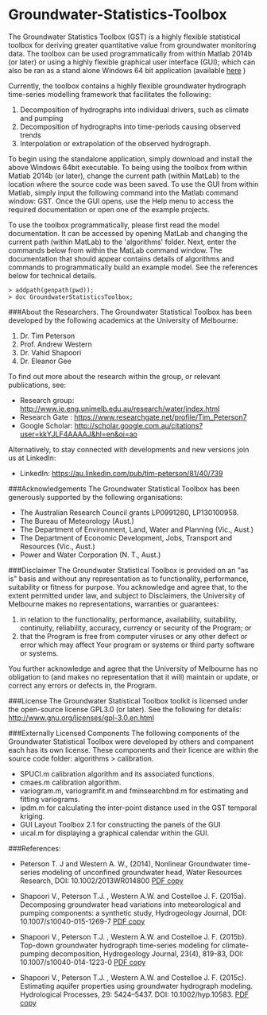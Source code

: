 Groundwater-Statistics-Toolbox
==============================

The Groundwater Statistics Toolbox (GST) is a highly flexible statistical toolbox for deriving greater quantitative value from groundwater monitoring data. The toolbox can be used programmatically from within Matlab 2014b (or later) or using a highly flexible graphical user interface (GUI); which can also be ran as a stand alone Windows 64 bit application (available [here](/releases) )

Currently, the toolbox contains a highly flexible groundwater hydrograph time-series modelling framework that facilitates the following:

1. Decomposition of hydrographs into individual drivers, such as climate and pumping
2. Decomposition of hydrographs into time-periods causing observed trends
3. Interpolation or extrapolation of the observed hydrograph.

To begin using the standalone application, simply download and install the above Windows 64bit executable. To being using the toolbox from within Matlab 2014b (or later), change the current path (within MatLab) to the location where the source code was been saved. To use the GUI from within Matlab, simply input the following command into the Matlab command window: GST. Once the GUI opens, use the Help menu to access the required documentation or open one of the example projects. 

To use the toolbox programmatically, please first read the model documentation. It can be accessed by opening MatLab and changing the current path (within MatLab) to the 'algorithms' folder. Next, enter the commands below from within the MatLab command window. The documentation that should appear contains details of algorithms and commands to programmatically build an example model. See the references below for technical details.
```
> addpath(genpath(pwd));
> doc GroundwaterStatisticsToolbox;
```

###About the Researchers.
The Groundwater Statistical Toolbox has been developed by the following academics at the University of Melbourne:

1. Dr. Tim Peterson
2. Prof. Andrew Western
3. Dr. Vahid Shapoori
4. Dr. Eleanor Gee

To find out more about the research within the group, or relevant publications, see:

- Research group: http://www.ie.eng.unimelb.edu.au/research/water/index.html
- Research Gate : https://www.researchgate.net/profile/Tim_Peterson7
- Google Scholar: http://scholar.google.com.au/citations?user=kkYJLF4AAAAJ&hl=en&oi=ao

Alternatively, to stay connected with developments and new versions join us at LinkedIn:

- LinkedIn: https://au.linkedin.com/pub/tim-peterson/81/40/739

###Acknowledgements
The Groundwater Statistical Toolbox has been generously supported by the following organisations:

- The Australian Research Council grants LP0991280, LP130100958.
- The Bureau of Meteorology (Aust.)
- The Department of Environment, Land, Water and Planning (Vic., Aust.)
- The Department of Economic Development, Jobs, Transport and Resources (Vic., Aust.)
- Power and Water Corporation (N. T., Aust.)

###Disclaimer
The Groundwater Statistical Toolbox is provided on an "as is" basis and without any representation as to functionality, performance, suitability or fitness for purpose. You acknowledge and agree that, to the extent permitted under law, and subject to Disclaimers, the University of Melbourne makes no representations, warranties or guarantees:

1. in relation to the functionality, performance, availability, suitability, continuity, reliability, accuracy, currency or security of the Program; or
2. that the Program is free from computer viruses or any other defect or error which may affect Your program or systems or third party software or systems.

You further acknowledge and agree that the University of Melbourne has no obligation to (and makes no representation that it will) maintain or update, or correct any errors or defects in, the Program.

###License
The Groundwater Statistical Toolbox toolkit is licensed under the open-source license GPL3.0 (or later). See the following for details: http://www.gnu.org/licenses/gpl-3.0.en.html

###Externally Licensed Components
The following components of the Groundwater Statistical Toolbox were developed by others and companent each has its own license. These components and their licence are within the source code folder: algorithms > calibration.

- SPUCI.m calibration algorithm and its associated functions.
- cmaes.m calibration algorithm.
- variogram.m, variogramfit.m and fminsearchbnd.m for estimating and fitting variograms.
- ipdm.m for calculating the inter-point distance used in the GST temporal kriging.
- GUI Layout Toolbox 2.1 for constructing the panels of the GUI
- uical.m for displaying a graphical calendar within the GUI.

###References:
- Peterson T. J and Western A. W., (2014), Nonlinear Groundwater time-series modeling of unconfined groundwater head, Water Resources Research, DOI: 10.1002/2013WR014800 [PDF copy](documentation/html/papers/Peterson_Western_2014.pdf)

- Shapoori V., Peterson T.J. , Western A.W. and Costelloe J. F. (2015a). Decomposing groundwater head variations into meteorological and pumping components: a synthetic study, Hydrogeology Journal, DOI: 10.1007/s10040-015-1269-7 [PDF copy](documentation/html/papers/Shapoori_2015A.pdf)

- Shapoori V., Peterson T.J. , Western A.W. and Costelloe J. F. (2015b). Top-down groundwater hydrograph time-series modeling for climate-pumping decomposition, Hydrogeology Journal, 23(4), 819-83, DOI: 10.1007/s10040-014-1223-0 [PDF copy](documentation/html/papers/Shapoori_2015B.pdf)

- Shapoori V., Peterson T.J. , Western A.W. and Costelloe J. F. (2015c). Estimating aquifer properties using groundwater hydrograph modeling. Hydrological Processes, 29: 5424–5437. DOI: 10.1002/hyp.10583. [PDF copy](documentation/html/papers/Shapoori_2015C.pdf)
